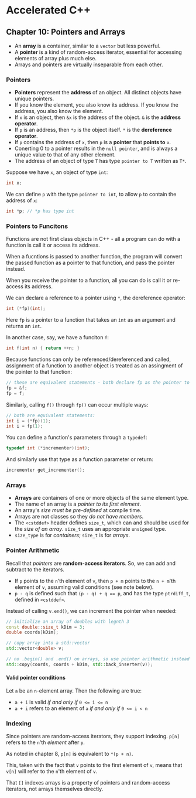 # Accelerated C++
## Chapter 10: Pointers and Arrays

- An **array** is a container, similar to a `vector` but less powerful.
- A **pointer** is a kind of random-access iterator, essential for accessing
  elements of array plus much else.
- Arrays and pointers are virtually inseparable from each other.

### Pointers
- **Pointers** represent the **address** of an object. All distinct objects
  have unique pointers.
- If you know the element, you also know its address. If you know the address,
  you also know the element.
- If `x` is an object, then `&x` is the address of the object. `&` is the
  **address operator**.
- If `p` is an address, then `*p` is the object itself. `*` is the
  **dereference operator**.
- If `p` contains the address of `x`, then `p` is a **pointer** that
  **points to** `x`.
- Conerting 0 to a pointer results in the `null pointer`, and is always a
  unique value to that of any other element.
- The address of an object of type `T` has type `pointer to T` written as `T*`.

Suppose we have `x`, an object of type `int`:
```cpp
int x;
```

We can define `p` with the type `pointer to int`, to allow `p` to contain the
address of `x`:
```cpp
int *p; // *p has type int
```

### Pointers to Funcitons
Functions are not first class objects in C++ - all a program can do with a
function is call it or access its address.

When a fucntions is passed to another function, the program will convert the
passed function as a pointer to that function, and pass the pointer instead.

When you receive the pointer to a function, all you can do is call it or
re-access its address.

We can declare a reference to a pointer using `*`, the dereference operator:
```cpp
int (*fp)(int);
```

Here `fp` is a pointer to a function that takes an `int` as an argument and
returns an `int`.

In another case, say, we have a funciton `f`:
```cpp
int f(int n) { return ++n; }
```

Because functions can only be referenced/dereferenced and called, assignment of
a function to another object is treated as an assingment of the pointer to that
function:
```cpp
// these are equivalent statements - both declare fp as the pointer to f
fp = &f;
fp = f;
```

Similarly, calling `f()` through `fp()` can occur multiple ways:
```cpp
// both are equivalent statements:
int i = (*fp)(1);
int i = fp(1);
```

You can define a function's parameters through a `typedef`:
```cpp
typedef int (*incrementer)(int);
```

And similarly use that type as a function parameter or return:
```cpp
incrementer get_incrementer();
```

### Arrays
- **Arrays** are containers of one or more objects of the same element type.
- The name of an array is a *pointer to its first element*.
- An array's *size must be pre-defined* at compile time.
- Arrays are not classes so they *do not have members*.
- The `<cstddef>` header defines `size_t`, which can and should be used for the
  *size of an array*. `size_t` uses an appropriate `unsigned` type.
- `size_type` is for *containers*; `size_t` is for *arrays*.

### Pointer Arithmetic
Recall that *pointers* are **random-access iterators**. So, we can add and
subtract to the iterators.

- If `p` points to the `n`'th element of `v`, then `p + m` points to the
  `n + m`'th element of `v`, assuming valid conditions (see note below).
- `p - q` is defined such that `(p - q) + q == p`, and has the type
  `ptrdiff_t`, defined in `<cstddef>`.

Instead of calling `v.end()`, we can increment the pointer when needed:
```cpp
// initialize an array of doubles with legnth 3
const double::size_t kDim = 3;
double coords[kDim];

// copy array into a std::vector
std::vector<double> v;

// no .begin() and .end() on arrays, so use pointer arithmetic instead
std::copy(coords, coords + kDim, std::back_inserter(v));
```

#### Valid pointer conditions
Let `a` be an `n`-element array. Then the following are true:
- `a + i` is valid *if and only if* `0 <= i <= n`
- `a + i` refers to an element of `a` *if and only if* `0 <= i < n`

### Indexing
Since pointers are random-access iterators, they support indexing. `p[n]`
refers to the `n`'th *element* after `p`.

As noted in chapter 8, `p[n]` is equivalent to `*(p + n)`.

This, taken with the fact that `v` points to the first element of `v`, means
that `v[n]` will refer to the `n`'th element of `v`.

That `[]` indexes arrays is a property of pointers and random-access iterators,
not arrays themselves directly.
